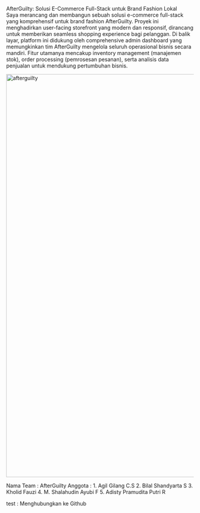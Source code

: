 AfterGuilty: Solusi E-Commerce Full-Stack untuk Brand Fashion Lokal <br>
Saya merancang dan membangun sebuah solusi e-commerce full-stack yang komprehensif untuk brand fashion AfterGuilty. Proyek ini menghadirkan user-facing storefront yang modern dan responsif, dirancang untuk memberikan seamless shopping experience bagi pelanggan.
Di balik layar, platform ini didukung oleh comprehensive admin dashboard yang memungkinkan tim AfterGuilty mengelola seluruh operasional bisnis secara mandiri. Fitur utamanya mencakup inventory management (manajemen stok), order processing (pemrosesan pesanan), serta analisis data penjualan untuk mendukung pertumbuhan bisnis.

<img width="1920" height="1080" alt="afterguilty" src="https://github.com/user-attachments/assets/57b2ded2-1a81-459e-89c3-9ec25a072a5c" />

Nama Team : AfterGuilty
Anggota   : 1. Agil Gilang C.S
            2. Bilal Shandyarta S
            3. Kholid Fauzi
            4. M. Shalahudin Ayubi F
            5. Adisty Pramudita Putri R

test    : Menghubungkan ke Github
